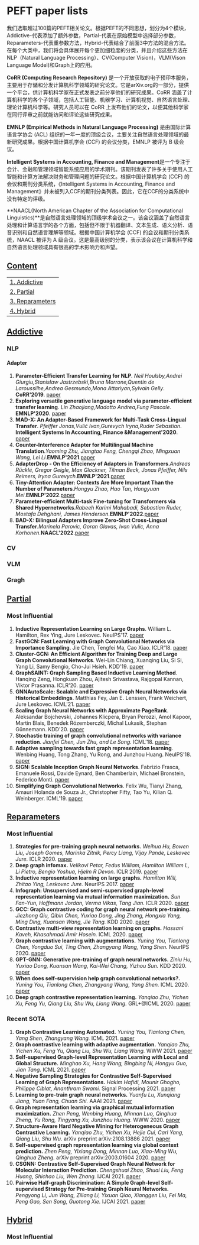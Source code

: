 # PEFT paper lists

我们选取超过100篇的PEFT相关论文。根据PEFT的不同思想，划分为4个模块，Addictive-代表添加了额外参数，Partial-代表在原始模型中选择部分参数，Reparameters-代表重参数方法，Hybrid-代表结合了前面3中方法的混合方法。
在每个大类中，我们将会具体展开每个更加细粒度的分类，并且介绍这些方法在NLP（Natural Language Processing）、CV(Computer Vision)，VLM(Vison Language Model)和Graph上的应用。

**CoRR (Computing Research Repository)** 是一个开放获取的电子预印本服务，主要用于存储和分发计算机科学领域的研究论文。它是arXiv.org的一部分，提供一个平台，供计算机科学家在正式发表之前分享他们的研究成果。CoRR 涵盖了计算机科学的各个子领域，包括人工智能、机器学习、计算机视觉、自然语言处理、理论计算机科学等。研究人员可以在 CoRR 上发布他们的论文，以便其他科学家在同行评审之前就能访问和评论这些研究成果。

**EMNLP (Empirical Methods in Natural Language Processing)** 是由国际计算语言学协会 (ACL) 组织的一年一度的顶级会议，主要关注自然语言处理领域的最新研究成果。根据中国计算机学会 (CCF) 的会议分类，EMNLP 被评为 B 级会议。

**Intelligent Systems in Accounting, Finance and Management**是一个专注于会计、金融和管理领域智能系统应用的学术期刊。该期刊发表了许多关于使用人工智能和计算方法解决财务和管理问题的研究论文。根据中国计算机学会 (CCF) 的会议和期刊分类系统，《Intelligent Systems in Accounting, Finance and Management》并未被列入CCF的期刊分类列表。因此，它在CCF的分类系统中没有特定的评级。

**NAACL(North American Chapter of the Association for Computational Linguistics)**是自然语言处理领域的顶级学术会议之一。该会议涵盖了自然语言处理和计算语言学的各个方面，包括但不限于机器翻译、文本生成、语义分析、语音识别和自然语言理解等领域。根据中国计算机学会 (CCF) 的会议和期刊分类系统，NAACL 被评为 A 级会议。这是最高级别的分类，表示该会议在计算机科学和自然语言处理领域具有很高的学术影响力和声望。

## [Content](#content)

<table>
<tr><td><a href="#Addictive">1. Addictive</a></td></tr> 
<tr><td><a href="#Partial">2. Partial</a></td></tr>
<tr><td><a href="#Reparameters">3. Reparameters</a></td></tr>
<tr><td><a href="#Hybrid">4. Hybrid</a></td></tr>

</table>
<!-- ** **. . '18. [paper]() -->

## [Addictive](#content)

### NLP

#### Adapter
1. **Parameter-Efficient Transfer Learning for NLP**. *Neil Houlsby,Andrei Giurgiu,Stanislaw Jastrzebski,Bruna Morrone,Quentin de Laroussilhe,Andrea Gesmundo,Mona Attariyan,Sylvain Gelly*. **CoRR'2019**. [paper](https://www.aminer.cn/pub/5c61606ae1cd8eae1501e0f5/parameter-efficient-transfer-learning-for-nlp)
2. **Exploring versatile generative language model via parameter-efficient transfer learning**. *Lin Zhaojiang,Madotto Andrea,Fung Pascale*. **EMNLP'2020**. [paper](https://www.aminer.cn/pub/5e8ef2ae91e011679da0f112/exploring-versatile-generative-language-model-via-parameter-efficient-transfer-learning)
3. **MAD-X: An Adapter-Based Framework for Multi-Task Cross-Lingual Transfer**. *Pfeiffer Jonas,Vulić Ivan,Gurevych Iryna,Ruder Sebastian*. **Intelligent Systems In Accounting,
 Finance &Management'2020**. [paper](https://www.aminer.cn/pub/5eafe7e091e01198d3986542/mad-x-an-adapter-based-framework-for-multi-task-cross-lingual-transfer)
4. **Counter-Interference Adapter for Multilingual Machine Translation**.*Yaoming Zhu, Jiangtao Feng, Chengqi Zhao, Mingxuan Wang, Lei Li*.**EMNLP'2021**.[paper](https://aminer.cn/pub/619799ec91e011c8223730c6/counter-interference-adapter-for-multilingual-machine-translation)
5. **AdapterDrop - On the Efficiency of Adapters in Transformers**.*Andreas Rücklé, Gregor Geigle, Max Glockner, Tilman Beck, Jonas Pfeiffer, Nils Reimers, Iryna Gurevych*.**EMNLP'2021**.[paper](https://www.aminer.cn/pub/5f92b9db91e011edb3573b95/adapterdrop-on-the-efficiency-of-adapters-in-transformers)
6. **Tiny-Attention Adapter: Contexts Are More Important Than the Number of Parameters**.*Hongyu Zhao, Hao Tan, Hongyuan Mei*.**EMNLP'2022**.[paper](https://www.aminer.cn/pub/636482d890e50fcafdccb0cc/Tiny-Attention%20Adapter:%20Contexts%20Are%20More%20Important%20Than%20the%20Number%20of%20Parameters)
7. **Parameter-efficient Multi-task Fine-tuning for Transformers via Shared Hypernetworks**.*Rabeeh Karimi Mahabadi, Sebastian Ruder, Mostafa Dehghani, James Henderson*.**EMNLP'2022**.[paper](https://www.aminer.cn/pub/60c2da8091e0117e30ca2817/parameter-efficient-multi-task-fine-tuning-for-transformers-via-shared-hypernetworks)
8. **BAD-X: Bilingual Adapters Improve Zero-Shot Cross-Lingual Transfer**._Marinela Parovic, Goran Glavas, Ivan Vulic, Anna Korhonen_.**NAACL'2022**.[paper](https://www.aminer.cn/pub/634d80f190e50fcafd4ef432/bad-x-bilingual-adapters-improve-zero-shot-cross-lingual-transfer)
### CV

### VLM

### Gragh




## [Partial](#content)

### Most Influential

1. **Inductive Representation Learning on Large Graphs**. William L. Hamilton, Rex Ying, Jure Leskovec. NeuIPS'17. [paper](https://arxiv.org/abs/1706.02216)
2. **FastGCN: Fast Learning with Graph Convolutional Networks via Importance Sampling**. Jie Chen, Tengfei Ma, Cao Xiao. ICLR'18. [paper](https://arxiv.org/abs/1801.10247)
3. **Cluster-GCN: An Efficient Algorithm for Training Deep and Large Graph Convolutional Networks**. Wei-Lin Chiang, Xuanqing Liu, Si Si, Yang Li, Samy Bengio, Cho-Jui Hsieh. KDD'19. [paper](https://arxiv.org/abs/1905.07953)
4. **GraphSAINT: Graph Sampling Based Inductive Learning Method**. Hanqing Zeng, Hongkuan Zhou, Ajitesh Srivastava, Rajgopal Kannan, Viktor Prasanna. ICLR'20. [paper](https://arxiv.org/abs/1907.04931)
5. **GNNAutoScale: Scalable and Expressive Graph Neural Networks via Historical Embeddings**. Matthias Fey, Jan E. Lenssen, Frank Weichert, Jure Leskovec. ICML'21. [paper](https://arxiv.org/abs/2106.05609)
6. **Scaling Graph Neural Networks with Approximate PageRank**. Aleksandar Bojchevski, Johannes Klicpera, Bryan Perozzi, Amol Kapoor, Martin Blais, Benedek Rózemberczki, Michal Lukasik, Stephan Günnemann. KDD'20. [paper](https://arxiv.org/abs/2007.01570)
7. **Stochastic training of graph convolutional networks with variance reduction**. *Jianfei Chen, Jun Zhu, and Le Song.* ICML'18. [paper](https://arxiv.org/abs/1710.10568)
8. **Adaptive sampling towards fast graph representation learning**. Wenbing Huang, Tong Zhang, Yu Rong, and Junzhou Huang. NeuIPS'18. [paper](https://papers.nips.cc/paper/2018/file/01eee509ee2f68dc6014898c309e86bf-Paper.pdf)
9. **SIGN: Scalable Inception Graph Neural Networks**. Fabrizio Frasca, Emanuele Rossi, Davide Eynard, Ben Chamberlain, Michael Bronstein, Federico Monti. [paper](https://arxiv.org/abs/2004.11198)
10. **Simplifying Graph Convolutional Networks**. Felix Wu, Tianyi Zhang, Amauri Holanda de Souza Jr., Christopher Fifty, Tao Yu, Kilian Q. Weinberger. ICML'19. [paper](https://arxiv.org/abs/1902.07153)




## [Reparameters](#content)

### Most Influential

1. **Strategies for pre-training graph neural networks.** *Weihua Hu, Bowen Liu, Joseph Gomes, Marinka Zitnik, Percy Liang, Vijay Pande,  Leskovec Jure.* ICLR 2020. [paper](https://openreview.net/forum?id=HJlWWJSFDH)
2. **Deep graph infomax.** *Velikovi Petar, Fedus William, Hamilton William L, Li Pietro, Bengio Yoshua, Hjelm R Devon.* ICLR 2019. [paper](https://arxiv.org/abs/1809.10341)
3. **Inductive representation learning on large graphs.** *Hamilton Will, Zhitao Ying, Leskovec Jure.* NeurIPS 2017. [paper](https://arxiv.org/abs/1706.02216)
4. **Infograph: Unsupervised and semi-supervised graph-level representation learning via mutual information maximization.** *Sun Fan-Yun, Hoffmann Jordan, Verma Vikas, Tang Jian.* ICLR 2020. [paper](https://arxiv.org/pdf/1908.01000.pdf)
5. **GCC: Graph contrastive coding for graph neural network pre-training.** *Jiezhong Qiu, Qibin Chen, Yuxiao Dong, Jing Zhang, Hongxia Yang, Ming Ding, Kuansan Wang, Jie Tang.* KDD 2020. [paper](https://dl.acm.org/doi/pdf/10.1145/3394486.3403168)
6. **Contrastive multi-view representation learning on graphs.** *Hassani Kaveh, Khasahmadi Amir Hosein.* ICML 2020. [paper](https://arxiv.org/abs/2006.05582)
7. **Graph contrastive learning with augmentations.** *Yuning You, Tianlong Chen, Yongduo Sui, Ting Chen, Zhangyang Wang, Yang Shen.* NeurIPS 2020. [paper](https://arxiv.org/abs/2010.13902)
8. **GPT-GNN: Generative pre-training of graph neural networks.** *Ziniu Hu, Yuxiao Dong, Kuansan Wang, Kai-Wei Chang, Yizhou Sun.* KDD 2020. [paper](https://arxiv.org/abs/2006.15437)
9. **When does self-supervision help graph convolutional networks?.** *Yuning You, Tianlong Chen, Zhangyang Wang, Yang Shen.* ICML 2020. [paper](https://arxiv.org/abs/2006.09136)
10. **Deep graph contrastive representation learning.** *Yanqiao Zhu, Yichen Xu, Feng Yu, Qiang Liu, Shu Wu, Liang Wang.* GRL+@ICML 2020. [paper](https://arxiv.org/abs/2006.04131)

### Recent SOTA

1. **Graph Contrastive Learning Automated.** *Yuning You, Tianlong Chen, Yang Shen, Zhangyang Wang.* ICML 2021. [paper](https://arxiv.org/abs/2106.07594)
2. **Graph contrastive learning with adaptive augmentation.** *Yanqiao Zhu, Yichen Xu, Feng Yu, Qiang Liu, Shu Wu, Liang Wang.* WWW 2021. [paper](https://arxiv.org/abs/2010.14945)
3. **Self-supervised Graph-level Representation Learning with Local and Global Structure.** *Minghao Xu, Hang Wang, Bingbing Ni, Hongyu Guo, Jian Tang.* ICML 2021. [paper](https://arxiv.org/pdf/2106.04113)
4. **Negative Sampling Strategies for Contrastive Self-Supervised Learning of Graph Representations.** *Hakim Hafidi, Mounir Ghogho, Philippe Ciblat, Ananthram Swami.* Signal Processing 2021. [paper](https://www.sciencedirect.com/science/article/pii/S0165168421003479)
5. **Learning to pre-train graph neural networks.** *Yuanfu Lu, Xunqiang Jiang, Yuan Fang, Chuan Shi.* AAAI 2021. [paper](http://shichuan.org/doc/101.pdf)
6. **Graph representation learning via graphical mutual information maximization.** *Zhen Peng, Wenbing Huang, Minnan Luo, Qinghua Zheng, Yu Rong, Tingyang Xu, Junzhou Huang.* WWW 2020. [paper](https://arxiv.org/abs/2002.01169)
7. **Structure-Aware Hard Negative Mining for Heterogeneous Graph Contrastive Learning.** *Yanqiao Zhu, Yichen Xu, Hejie Cui, Carl Yang, Qiang Liu, Shu Wu.* arXiv preprint arXiv:2108.13886 2021. [paper](https://arxiv.org/abs/2108.13886)
8. **Self-supervised graph representation learning via global context prediction.** *Zhen Peng, Yixiang Dong, Minnan Luo, Xiao-Ming Wu, Qinghua Zheng.* arXiv preprint arXiv:2003.01604 2020. [paper](https://arxiv.org/abs/2003.01604)
9. **CSGNN: Contrastive Self-Supervised Graph Neural Network for Molecular Interaction Prediction.** *Chengshuai Zhao, Shuai Liu, Feng Huang, Shichao Liu, Wen Zhang.* IJCAI 2021. [paper](https://www.ijcai.org/proceedings/2021/0517.pdf)
10. **Pairwise Half-graph Discrimination: A Simple Graph-level Self-supervised Strategy for Pre-training Graph Neural Networks.** *Pengyong Li, Jun Wang, Ziliang Li, Yixuan Qiao, Xianggen Liu, Fei Ma, Peng Gao, Sen Song, Guotong Xie.* IJCAI 2021. [paper](https://www.ijcai.org/proceedings/2021/0371.pdf)


## [Hybrid](#content)

### Most Influential


